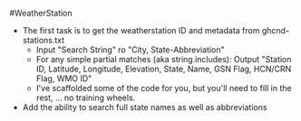 #WeatherStation

- The first task is to get the weatherstation ID and metadata from ghcnd-stations.txt 
	- Input "Search String" ro "City, State-Abbreviation"
	- For any simple partial matches (aka string.includes): Output "Station ID, Latitude, Longitude, Elevation, State, Name, GSN Flag, HCN/CRN Flag, WMO ID" 
	- I've scaffolded some of the code for you, but you'll need to fill in the rest, ... no training wheels.
- Add the ability to search full state names as well as abbreviations